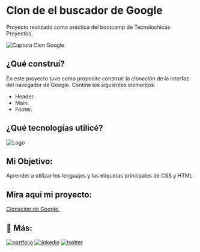 # Clon de el buscador de Google

Proyecto realizado como práctica del bootcamp de Tecnolochicas Proyectos.

![Captura Clon Google]()

## ¿Qué construí?

En este proyecto tuve como proposito construir la clonación de la interfaz del navegador de Google.
Contine los siguientes elementos:

* Header.
* Main.
* Footer.

## ¿Qué tecnologías utilicé?

![Logo](https://static.packt-cdn.com/products/9781838648121/graphics/assets/9a5e3a54-0f0e-42a2-ab09-3ab748173cfe.png)

## Mi Objetivo:
Aprender a utilizar los lenguajes y las etiquetas principales de CSS y HTML.

## Mira aquí mi proyecto:
[Clonación de Google.](https://googleclon-valeria-vazquezs-projects.vercel.app/)

## 🔗 Más:
[![portfolio](https://img.shields.io/badge/my_portfolio-000?style=for-the-badge&logo=ko-fi&logoColor=white)](https://valeriavazquez19.github.io/)
[![linkedin](https://img.shields.io/badge/linkedin-0A66C2?style=for-the-badge&logo=linkedin&logoColor=white)](https://www.linkedin.com/in/vazquez-valeria-b73bb1273/)
[![twitter](https://img.shields.io/badge/twitter-1DA1F2?style=for-the-badge&logo=twitter&logoColor=white)](https://twitter.com/VazquezVale19?t=K2PoA4ZCTuW8046si5L6Pg&s=09)
